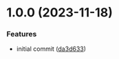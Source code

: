 # 1.0.0 (2023-11-18)

### Features

- initial commit ([da3d633](https://github.com/sheerlox/semantic-release-hex-demo/commit/da3d6335cb8d7ad137c489ff9726dcd68775e3bf))
